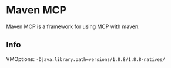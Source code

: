 # Maven MCP
Maven MCP is a framework for using MCP with maven.

## Info
VMOptions: `-Djava.library.path=versions/1.8.8/1.8.8-natives/` 